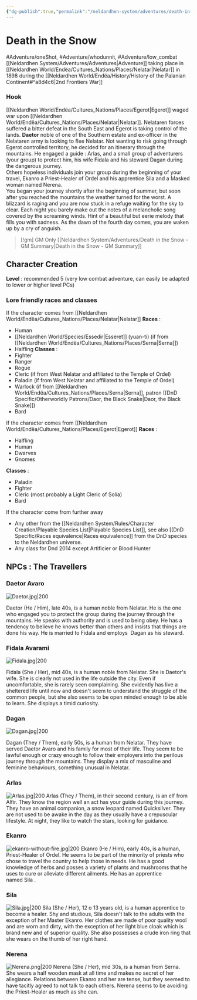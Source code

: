 ```yaml
---
{"dg-publish":true,"permalink":"/neldardhen-system/adventures/death-in-the-snow/"}
---
```



# Death in the Snow
#Adventure/oneShot, #Adventure/whodunnit, #Adventure/low_combat
[[Neldardhen System/Adventures/Adventures\|Adventure]] taking place in [[Neldardhen World/Endëa/Cultures_Nations/Places/Nelatar\|Nelatar]] in 1898 during the [[Neldardhen World/Endëa/History/History of the Palanian Continent#^a8d4c6\|2nd Frontiers War]]

### Hook
[[Neldardhen World/Endëa/Cultures_Nations/Places/Egerot\|Egerot]] waged war upon [[Neldardhen World/Endëa/Cultures_Nations/Places/Nelatar\|Nelatar]]. Nelataren forces suffered a bitter defeat in the South East and Egerot is taking control of the lands. **Daetor** noble of one of the Southern estate and ex-officer in the Nelataren army is looking to flee Nelatar. Not wanting to risk going through Egerot controlled territory, he decided for an itinerary through the mountains. He engaged a guide : Arlas, and a small group of adventurers (your group) to protect him, his wife Fidala and his steward Dagan during the dangerous journey.  
Others hopeless individuals join your group during the beginning of your travel, Ekanro a Priest-Healer of Ordel and his apprentice Sila and a Masked woman named Nerena.  
You began your journey shortly after the beginning of summer, but soon after you reached the mountains the weather turned for the worst. A blizzard is raging and you are now stuck in a refuge waiting for the sky to clear. Each night you barely make out the notes of a melancholic song covered by the screaming winds. Hint of a beautiful but eerie melody that fills you with sadness. As the dawn of the fourth day comes, you are waken up by a cry of anguish.

> [!gm] GM Only
> [[Neldardhen System/Adventures/Death in the Snow - GM Summary\|Death in the Snow - GM Summary]]


## Character Creation
**Level** : recommended  5 (very low combat adventure, can easily be adapted to lower or higher level PCs)
### Lore friendly races and classes 
If the character comes from [[Neldardhen World/Endëa/Cultures_Nations/Places/Nelatar\|Nelatar]]
**Races** : 
- Human
- [[Neldardhen World/Species/Essedir\|Esseret]] (yuan-ti) (if from [[Neldardhen World/Endëa/Cultures_Nations/Places/Serna\|Serna]])
- Halfling
**Classes** :
- Fighter
- Ranger
- Rogue
- Cleric (if from West Nelatar and affiliated to the Temple of Ordel)
- Paladin (if from West Nelatar and affiliated to the Temple of Ordel)
- Warlock (if from [[Neldardhen World/Endëa/Cultures_Nations/Places/Serna\|Serna]], patron [[DnD Specific/Otherworldly Patrons/Daor, the Black Snake\|Daor, the Black Snake]])
- Bard

If the character comes from [[Neldardhen World/Endëa/Cultures_Nations/Places/Egerot\|Egerot]]
**Races** : 
- Halfling
- Human
- Dwarves
- Gnomes

**Classes** :
- Paladin 
- Fighter
- Cleric (most probably a Light Cleric of Solia)
- Bard

If the character come from further away
- Any other from the [[Neldardhen System/Rules/Character Creation/Playable Species List\|Playable Species List]], see also [[DnD Specific/Races equivalence\|Races equivalence]] from the DnD species to the Neldardhen universe.
- Any class for Dnd 2014 except Artificier or Blood Hunter

## NPCs : The Travellers
### Daetor Avaro

![Daetor.jpg|200](/img/user/Images/NPCs/Daetor.jpg)

Daetor (He / Him), late 40s, is a human noble from Nelatar.
He is the one who engaged you to protect the group during the journey through the mountains.
He speaks with authority and is used to being obey.
He has a tendency to believe he knows better than others and insists that things are done his way.
He is married to Fidala and employs  Dagan as his steward.

### Fidala Avarami

![Fidala.jpg|200](/img/user/Images/NPCs/Fidala.jpg)

Fidala (She / Her), mid 40s, is a human noble from Nelatar.
She is Daetor's wife. She is clearly not used in the life outside the city. Even if uncomfortable, she is rarely seen complaining.
She evidently has live a sheltered life until now and doesn't seem to understand the struggle of the common people, but she also seems to be open minded enough to be able to learn.
She displays a timid curiosity.

### Dagan

![Dagan.jpg|200](/img/user/Images/NPCs/Dagan.jpg)

Dagan (They / Them), early 50s, is a human from Nelatar.
They have served Daetor Avaro and his family for most of their life.
They seem to be lawful enough or crazy enough to follow their employers into the perilous journey through the mountains.
They display a mix of masculine and feminine behaviours, something unusual in Nelatar.

### Arlas
![Arlas.jpg|200](/img/user/Images/NPCs/Arlas.jpg)
Arlas (They / Them), in their second century, is an elf from Alfir.
They know the region well an act has your guide during this journey.
They have an animal companion, a snow leopard named Quicksilver.
They are not used to be awake in the day as they usually have a crepuscular lifestyle.
At night, they like to watch the stars, looking for guidance.


### Ekanro

![ekanro-without-fire.jpg|200](/img/user/Images/NPCs/ekanro-without-fire.jpg)
Ekanro (He / Him), early 40s, is a human, Priest-Healer of Ordel.
He seems to be part of the minority of priests who chose to travel the country to help those in needs.
He has a good knowledge of herbs and posses a variety of plants and mushrooms that he uses to cure or alleviate different ailments.
He has an apprentice named Sila .
### Sila

![Sila.jpg|200](/img/user/Images/NPCs/Sila.jpg)
Sila (She / Her), 12 o 13 years old, is a human apprentice to become a healer.
Shy and studious, Sila doesn't talk to the adults with the exception of her Master Ekanro.
Her clothes are made of poor quality wool and are worn and dirty, with the exception of her light blue cloak which is brand new and of superior quality.
She also possesses a crude iron ring that she wears on the thumb of her right hand.

### Nerena

![Nerena.png|200](/img/user/Images/NPCs/Nerena.png)
Nerena (She / Her), mid 30s, is a human from Serna.
She wears a half wooden mask at all time and makes no secret of her allegiance.
Relations between Ekanro and her are tense, but they seemed to have tacitly agreed to not talk to each others.
Nerena seems to be avoiding the Priest-Healer as much as she can.